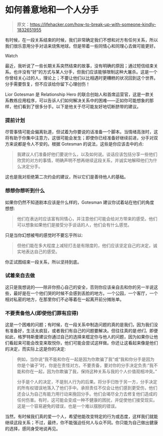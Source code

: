 # 如何善意地和一个人分手

> 原文：<https://lifehacker.com/how-to-break-up-with-someone-kindly-1832651955>

有时候，在一段关系结束的时候，我们非常确定我们不想和对方有任何关系，所以我们很乐意用分手对话来烧焦地球。但是带着一些同情心和同理心去做可能更好。

Watch

最近，我听说了一些长期关系突然结束的故事，没有明确的原因；通过短信结束关系。也许没有“好”的方式与某人分手，但我们应该能够限制这种大屠杀。这是一个你曾经关心过的人，理论上；不要让他们以比相遇时更糟糕的状况回到这个世界。分手需要恢复，但不应该给你留下心理创伤！

Lior Gotesman 是 Relationship Hero 的联合创始人和首席运营官，这是一款关系教练应用程序，可以告诉人们如何解决关系中的困难——正如你可能想象的那样，他们看到了很多分手。以下是他关于尽可能友好地切断脐带的建议。

### 提前计划

尽管事情可能会偏离轨道，但试着为你要说的话准备一个脚本。当情绪高涨时，这将有助于你集中注意力，这很可能会发生；即使你已经准备好继续前进，分手对双方来说都是令人不安的。根据 Gotesman 的说法，这些是你应该击中的点:

> 我建议人们准备好他们要说什么，以及如何说。谈话应该包括分享一些他们欣赏的对方的事情，明确声明不想再继续这段关系，并诚实地解释他们为什么决定分手。

这也是我对拒绝第二次约会的建议，所以它们是善待他人的基础。

### 想想你想听到什么

如果你仍然不知道剧本应该是什么样的，Gotesman 建议你试着站在他们的角度想想:

> 他们在表达时应该富有同情心，并注意他们可能会给对方带来的感受。他们可以想象如果他们是接受分手谈话的人，他们会有什么感觉。

只是当你幻想被甩的感觉时不要忘乎所以:

> 但他们能在多大程度上减轻打击是有限度的，他们应该坚定自己的决定，诚实地表达自己的感受。

你正试图结束一段关系，所以坚持到底。

### 试着亲自去做

这只是我想说的——除非你担心自己的安全，否则你应该亲自去和你的另一半说这些，最好是在一个他们哭的时候不会感到丢脸的地方。一个公园，一个客厅，一个相对私密的地方，在那里你们不必等着在一起离开前分摊账单。

### 不要责备他人(即使他们罪有应得)

这是一个困难的问题；有时候，在一段关系中制造问题的真的是我们，因为我们没有准备好，生活太疯狂，或者我们有自己的问题要解决。但往往真的是*他们*。即便如此，格罗特斯曼建议你通过自己的选择来框定你与他人的问题，因为如果你让他们看起来可能会改变来取悦你，他们可能会尝试这样做。你还让这看起来像是他们的决定，而实际上这是你的决定:

> 例如，当你说“我不能和你在一起是因为你欺骗了我”或“我和你分手是因为你是个骗子”时，你是在责怪对方。不要责备，要对你的分手决定负责:“我不能和你在一起，因为你欺骗了我，保持这种关系与我的个人价值观相冲突。”
> 
> 分手是个人的决定，不是别人行为的后果。将分手归咎于另一方，分手决定的所有权错误地落入了他们手中。承担责任不仅会让他们感到更受伤，他们还会认为自己有能力用行动来挽回分手。他们会竭尽全力去修复他们造成的任何伤害。有时，这可能会变成一种不健康的困扰，并促使他们接受现实。这是一个容易避免的错误，也是一个难以摆脱的错误。

当然，有时候我们真的爱一个人，希望他能改变特定的行为或态度，这样我们就能继续这段关系；不过，最终，你不能强迫任何人与众不同。你只能为自己做出健康的选择，感同身受地说再见。